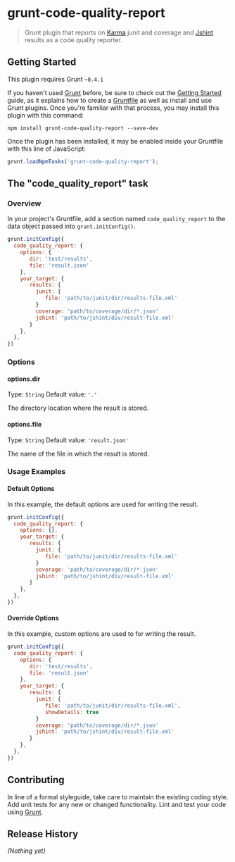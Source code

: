# grunt-code-quality-report

> Grunt plugin that reports on [Karma](https://github.com/karma-runner/karma) junit and coverage and [Jshint](http://www.jshint.com/) results as a code quality reporter.

## Getting Started
This plugin requires Grunt `~0.4.1`

If you haven't used [Grunt](http://gruntjs.com/) before, be sure to check out the [Getting Started](http://gruntjs.com/getting-started) guide, as it explains how to create a [Gruntfile](http://gruntjs.com/sample-gruntfile) as well as install and use Grunt plugins. Once you're familiar with that process, you may install this plugin with this command:

```shell
npm install grunt-code-quality-report --save-dev
```

Once the plugin has been installed, it may be enabled inside your Gruntfile with this line of JavaScript:

```js
grunt.loadNpmTasks('grunt-code-quality-report');
```

## The "code_quality_report" task

### Overview
In your project's Gruntfile, add a section named `code_quality_report` to the data object passed into `grunt.initConfig()`.

```js
grunt.initConfig({
  code_quality_report: {
    options: {
       dir: 'test/results',
       file: 'result.json'
    },
    your_target: {
       results: {
         junit: {
            file: 'path/to/junit/dir/results-file.xml'
         }
         coverage: 'path/to/coverage/dir/*.json'
         jshint: 'path/to/jshint/div/result-file.xml'
       }
    },
  },
})
```

### Options

#### options.dir
Type: `String`
Default value: `'.'`

The directory location where the result is stored.

#### options.file
Type: `String`
Default value: `'result.json'`

The name of the file in which the result is stored.

### Usage Examples

#### Default Options
In this example, the default options are used for writing the result.

```js
grunt.initConfig({
  code_quality_report: {
    options: {},
    your_target: {
       results: {
         junit: {
            file: 'path/to/junit/dir/results-file.xml'
         }
         coverage: 'path/to/coverage/dir/*.json'
         jshint: 'path/to/jshint/div/result-file.xml'
       }
    },
  },
})
```

#### Override Options
In this example, custom options are used to for writing the result.

```js
grunt.initConfig({
  code_quality_report: {
    options: {
       dir: 'test/results',
       file: 'result.json'
    },
    your_target: {
       results: {
         junit: {
            file: 'path/to/junit/dir/results-file.xml',
            showDetails: true
         }
         coverage: 'path/to/coverage/dir/*.json'
         jshint: 'path/to/jshint/div/result-file.xml'
       }
    },
  },
})
```

## Contributing
In line of a formal styleguide, take care to maintain the existing coding style. Add unit tests for any new or changed functionality. Lint and test your code using [Grunt](http://gruntjs.com/).

## Release History
_(Nothing yet)_
